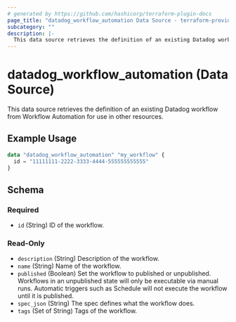 ```yaml
---
# generated by https://github.com/hashicorp/terraform-plugin-docs
page_title: "datadog_workflow_automation Data Source - terraform-provider-datadog"
subcategory: ""
description: |-
  This data source retrieves the definition of an existing Datadog workflow from Workflow Automation for use in other resources.
---
```


# datadog_workflow_automation (Data Source)

This data source retrieves the definition of an existing Datadog workflow from Workflow Automation for use in other resources.

## Example Usage

```terraform
data "datadog_workflow_automation" "my_workflow" {
  id = "11111111-2222-3333-4444-555555555555"
}
```

<!-- schema generated by tfplugindocs -->
## Schema

### Required

- `id` (String) ID of the workflow.

### Read-Only

- `description` (String) Description of the workflow.
- `name` (String) Name of the workflow.
- `published` (Boolean) Set the workflow to published or unpublished. Workflows in an unpublished state will only be executable via manual runs. Automatic triggers such as Schedule will not execute the workflow until it is published.
- `spec_json` (String) The spec defines what the workflow does.
- `tags` (Set of String) Tags of the workflow.
